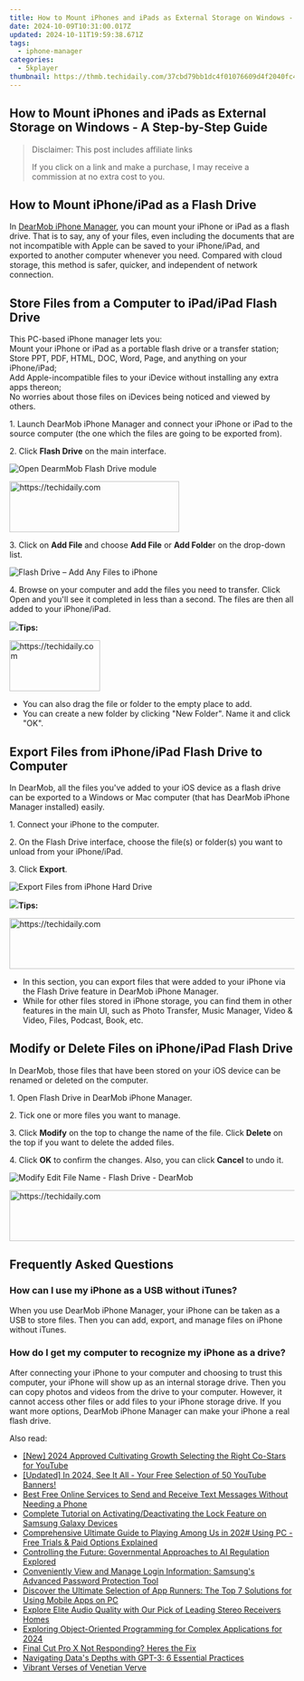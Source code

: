 ```yaml
---
title: How to Mount iPhones and iPads as External Storage on Windows - A Step-by-Step Guide
date: 2024-10-09T10:31:00.017Z
updated: 2024-10-11T19:59:38.671Z
tags:
  - iphone-manager
categories:
  - 5kplayer
thumbnail: https://thmb.techidaily.com/37cbd79bb1dc4f01076609d4f2040fc4f61e96fa43faa2585a2bbac8dade3639.jpg
---
```


## How to Mount iPhones and iPads as External Storage on Windows - A Step-by-Step Guide

>  Disclaimer: This post includes affiliate links
>
>  If you click on a link and make a purchase, I may receive a commission at no extra cost to you.
>

## How to Mount iPhone/iPad as a Flash Drive

In [DearMob iPhone Manager](https://tools.techidaily.com/5kplayer/iphone-manager/), you can mount your iPhone or iPad as a flash drive. That is to say, any of your files, even including the documents that are not incompatible with Apple can be saved to your iPhone/iPad, and exported to another computer whenever you need. Compared with cloud storage, this method is safer, quicker, and independent of network connection.

## Store Files from a Computer to iPad/iPad Flash Drive

This PC-based iPhone manager lets you:  
 Mount your iPhone or iPad as a portable flash drive or a transfer station;  
 Store PPT, PDF, HTML, DOC, Word, Page, and anything on your iPhone/iPad;  
 Add Apple-incompatible files to your iDevice without installing any extra apps thereon;  
 No worries about those files on iDevices being noticed and viewed by others.

1\. Launch DearMob iPhone Manager and connect your iPhone or iPad to the source computer (the one which the files are going to be exported from).

2\. Click **Flash Drive** on the main interface.

![Open DearmMob Flash Drive module](https://www.5kplayer.com/user-guide/images/userguide-how/flash-drive-dearmob.jpg) 

<!-- affiliate ads begin -->
<a href="https://aligracehair.sjv.io/c/5597632/1959707/19272" target="_top" id="1959707">
  <img src="//a.impactradius-go.com/display-ad/19272-1959707" border="0" alt="https://techidaily.com" width="300" height="90"/>
</a>
<img height="0" width="0" src="https://aligracehair.sjv.io/i/5597632/1959707/19272" style="position:absolute;visibility:hidden;" border="0" />
<!-- affiliate ads end -->

3\. Click on **Add File** and choose **Add File** or **Add Folde**r on the drop-down list.

![Flash Drive – Add Any Files to iPhone](https://www.5kplayer.com/user-guide/images/userguide-how/guide-flash-drive-add-files.jpg) 

4\. Browse on your computer and add the files you need to transfer. Click Open and you'll see it completed in less than a second. The files are then all added to your iPhone/iPad.

![](https://www.5kplayer.com/user-guide/images/userguide-how/tips-icon.png)**Tips:**

<!-- affiliate ads begin -->
<a href="https://aligracehair.sjv.io/c/5597632/2135396/19272" target="_top" id="2135396">
  <img src="//a.impactradius-go.com/display-ad/19272-2135396" border="0" alt="https://techidaily.com" width="160" height="90"/>
</a>
<img height="0" width="0" src="https://aligracehair.sjv.io/i/5597632/2135396/19272" style="position:absolute;visibility:hidden;" border="0" />
<!-- affiliate ads end -->

* You can also drag the file or folder to the empty place to add.
* You can create a new folder by clicking "New Folder". Name it and click "OK".

## Export Files from iPhone/iPad Flash Drive to Computer

In DearMob, all the files you've added to your iOS device as a flash drive can be exported to a Windows or Mac computer (that has DearMob iPhone Manager installed) easily.

1\. Connect your iPhone to the computer.

2\. On the Flash Drive interface, choose the file(s) or folder(s) you want to unload from your iPhone/iPad.

3\. Click **Export**.

![Export Files from iPhone Hard Drive](https://www.5kplayer.com/user-guide/images/userguide-how/flash-drive-export-files.jpg) 

![](https://www.5kplayer.com/user-guide/images/userguide-how/tips-icon.png)**Tips:**

<!-- affiliate ads begin -->
<a href="https://appsumo.8odi.net/c/5597632/2068408/7443" target="_top" id="2068408">
  <img src="//a.impactradius-go.com/display-ad/7443-2068408" border="0" alt="https://techidaily.com" width="728" height="90"/>
</a>
<img height="0" width="0" src="https://appsumo.8odi.net/i/5597632/2068408/7443" style="position:absolute;visibility:hidden;" border="0" />
<!-- affiliate ads end -->

* In this section, you can export files that were added to your iPhone via the Flash Drive feature in DearMob iPhone Manager.
* While for other files stored in iPhone storage, you can find them in other features in the main UI, such as Photo Transfer, Music Manager, Video & Video, Files, Podcast, Book, etc.

## Modify or Delete Files on iPhone/iPad Flash Drive

In DearMob, those files that have been stored on your iOS device can be renamed or deleted on the computer.

1\. Open Flash Drive in DearMob iPhone Manager.

2\. Tick one or more files you want to manage.

3\. Click **Modify** on the top to change the name of the file. Click **Delete** on the top if you want to delete the added files.

4\. Click **OK** to confirm the changes. Also, you can click **Cancel** to undo it.

![Modify Edit File Name - Flash Drive - DearMob](https://www.5kplayer.com/user-guide/images/userguide-how/flash-drive-modify-file-name.jpg) 

<!-- affiliate ads begin -->
<a href="https://bluettius.sjv.io/c/5597632/2139119/17108" target="_top" id="2139119">
  <img src="//a.impactradius-go.com/display-ad/17108-2139119" border="0" alt="https://techidaily.com" width="728" height="90"/>
</a>
<img height="0" width="0" src="https://bluettius.sjv.io/i/5597632/2139119/17108" style="position:absolute;visibility:hidden;" border="0" />
<!-- affiliate ads end -->

## Frequently Asked Questions

### How can I use my iPhone as a USB without iTunes?

When you use DearMob iPhone Manager, your iPhone can be taken as a USB to store files. Then you can add, export, and manage files on iPhone without iTunes.

### How do I get my computer to recognize my iPhone as a drive?

After connecting your iPhone to your computer and choosing to trust this computer, your iPhone will show up as an internal storage drive. Then you can copy photos and videos from the drive to your computer. However, it cannot access other files or add files to your iPhone storage drive. If you want more options, DearMob iPhone Manager can make your iPhone a real flash drive.

<ins class="adsbygoogle"
     style="display:block"
     data-ad-format="autorelaxed"
     data-ad-client="ca-pub-7571918770474297"
     data-ad-slot="1223367746"></ins>

<ins class="adsbygoogle"
     style="display:block"
     data-ad-client="ca-pub-7571918770474297"
     data-ad-slot="8358498916"
     data-ad-format="auto"
     data-full-width-responsive="true"></ins>

<span class="atpl-alsoreadstyle">Also read:</span>
<div><ul>
<li><a href="https://youtube-docs.techidaily.com/024-approved-cultivating-growth-selecting-the-right-co-stars-for-youtube/"><u>[New] 2024 Approved Cultivating Growth Selecting the Right Co-Stars for YouTube</u></a></li>
<li><a href="https://youtube-webster.techidaily.com/ed-in-2024-see-it-all-your-free-selection-of-50-youtube-banners/"><u>[Updated] In 2024, See It All - Your Free Selection of 50 YouTube Banners!</u></a></li>
<li><a href="https://os-tips.techidaily.com/best-free-online-services-to-send-and-receive-text-messages-without-needing-a-phone/"><u>Best Free Online Services to Send and Receive Text Messages Without Needing a Phone</u></a></li>
<li><a href="https://os-tips.techidaily.com/complete-tutorial-on-activatingdeactivating-the-lock-feature-on-samsung-galaxy-devices/"><u>Complete Tutorial on Activating/Deactivating the Lock Feature on Samsung Galaxy Devices</u></a></li>
<li><a href="https://os-tips.techidaily.com/comprehensive-ultimate-guide-to-playing-among-us-in-202-using-pc-free-trials-and-paid-options-explained/"><u>Comprehensive Ultimate Guide to Playing Among Us in 202# Using PC - Free Trials & Paid Options Explained</u></a></li>
<li><a href="https://tech-haven.techidaily.com/controlling-the-future-governmental-approaches-to-ai-regulation-explored/"><u>Controlling the Future: Governmental Approaches to AI Regulation Explored</u></a></li>
<li><a href="https://os-tips.techidaily.com/conveniently-view-and-manage-login-information-samsungs-advanced-password-protection-tool/"><u>Conveniently View and Manage Login Information: Samsung's Advanced Password Protection Tool</u></a></li>
<li><a href="https://os-tips.techidaily.com/discover-the-ultimate-selection-of-app-runners-the-top-7-solutions-for-using-mobile-apps-on-pc/"><u>Discover the Ultimate Selection of App Runners: The Top 7 Solutions for Using Mobile Apps on PC</u></a></li>
<li><a href="https://buynow-help.techidaily.com/explore-elite-audio-quality-with-our-pick-of-leading-stereo-receivers-homes/"><u>Explore Elite Audio Quality with Our Pick of Leading Stereo Receivers Homes</u></a></li>
<li><a href="https://youtube-help.techidaily.com/exploring-object-oriented-programming-for-complex-applications-for-2024/"><u>Exploring Object-Oriented Programming for Complex Applications for 2024</u></a></li>
<li><a href="https://ai-vdieo-software.techidaily.com/final-cut-pro-x-not-responding-heres-the-fix/"><u>Final Cut Pro X Not Responding? Heres the Fix</u></a></li>
<li><a href="https://tech-revival.techidaily.com/navigating-datas-depths-with-gpt-3-6-essential-practices/"><u>Navigating Data's Depths with GPT-3: 6 Essential Practices</u></a></li>
<li><a href="https://mondly-stories.techidaily.com/vibrant-verses-of-venetian-verve/"><u>Vibrant Verses of Venetian Verve</u></a></li>
</ul></div>

